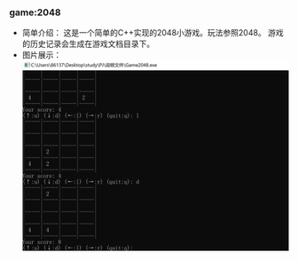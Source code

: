 ### game:2048
- 简单介绍：
	这是一个简单的C++实现的2048小游戏。玩法参照2048。
	游戏的历史记录会生成在游戏文档目录下。
- 图片展示：
![image](https://github.com/BB-Fly/game2048/blob/main/image.jpg)